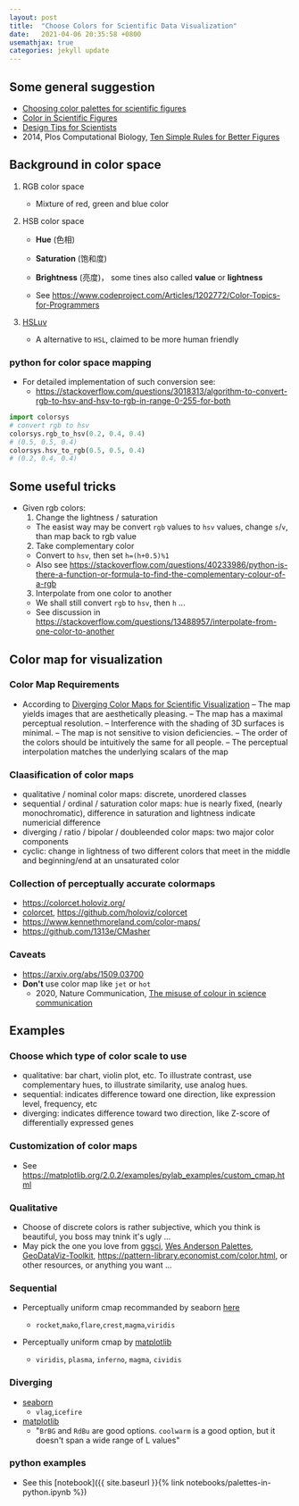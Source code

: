 ```yaml
---
layout: post
title:  "Choose Colors for Scientific Data Visualization"
date:   2021-04-06 20:35:58 +0800
usemathjax: true
categories: jekyll update
---
```



## Some general suggestion
- [Choosing color palettes for scientific figures](https://onlinelibrary.wiley.com/doi/full/10.1002/rth2.12308)
- [Color in Scientific Figures](https://www.aje.com/arc/Using-Color-in-Figures/)
- [Design Tips for Scientists](https://cns.utexas.edu/images/CNS/Deans_Office/Communications/Files/design-tips-for-scientists_GUIDE.pdf)
- 2014, Plos Computational Biology, [Ten Simple Rules for Better Figures](https://journals.plos.org/ploscompbiol/article?id=10.1371/journal.pcbi.1003833)


## Background in color space
1. RGB color space 
   - Mixture of red, green and blue color

2. HSB color space
   - **Hue** (色相)
   - **Saturation** (饱和度)
   - **Brightness** (亮度)， some tines also called **value** or **lightness**

   - See <https://www.codeproject.com/Articles/1202772/Color-Topics-for-Programmers>
3. [HSLuv](https://www.hsluv.org/) 
   - A alternative to `HSL`, claimed to be more human friendly

### python for color space mapping
- For detailed implementation of such conversion see:
  - <https://stackoverflow.com/questions/3018313/algorithm-to-convert-rgb-to-hsv-and-hsv-to-rgb-in-range-0-255-for-both>

```python
import colorsys
# convert rgb to hsv 
colorsys.rgb_to_hsv(0.2, 0.4, 0.4)
# (0.5, 0.5, 0.4)
colorsys.hsv_to_rgb(0.5, 0.5, 0.4)
# (0.2, 0.4, 0.4)
```



## Some useful tricks
- Given rgb colors:
  1. Change the lightness / saturation 
    - The easist way may be convert `rgb` values to `hsv` values, change `s`/`v`, than map back to rgb value
  2. Take complementary color 
    - Convert to `hsv`, then set `h=(h+0.5)%1`
    - Also see <https://stackoverflow.com/questions/40233986/python-is-there-a-function-or-formula-to-find-the-complementary-colour-of-a-rgb> 
  3. Interpolate from one color to another
    - We shall still convert `rgb` to `hsv`, then `h` ...
    - See discussion in <https://stackoverflow.com/questions/13488957/interpolate-from-one-color-to-another>

## Color map for visualization
### Color Map Requirements
- According to [Diverging Color Maps for Scientific Visualization](http://www.kennethmoreland.com/color-maps/ColorMapsExpanded.pdf)
  – The map yields images that are aesthetically pleasing.
  – The map has a maximal perceptual resolution.
  – Interference with the shading of 3D surfaces is minimal.
  – The map is not sensitive to vision deficiencies.
  – The order of the colors should be intuitively the same for all people.
  – The perceptual interpolation matches the underlying scalars of the map
### Claasification of color maps
- qualitative / nominal color maps:  discrete, unordered classes
-  sequential / ordinal / saturation color maps: hue is nearly fixed, (nearly monochromatic), difference in saturation and lightness indicate numericial difference
- diverging / ratio / bipolar / doubleended  color maps:  two major color components
- cyclic: change in lightness of two different colors that meet in the middle and beginning/end at an unsaturated color

### Collection of perceptually accurate colormaps
  - <https://colorcet.holoviz.org/>
  - [colorcet](https://colorcet.com/), <https://github.com/holoviz/colorcet>
  - <https://www.kennethmoreland.com/color-maps/>
  - <https://github.com/1313e/CMasher>

### Caveats
- <https://arxiv.org/abs/1509.03700>
- **Don't** use color map like `jet` or `hot`
  - 2020, Nature Communication, [The misuse of colour in science communication](https://www.nature.com/articles/s41467-020-19160-7)

## Examples
### Choose which type of color scale to use
- qualitative: bar chart, violin plot, etc. To illustrate contrast, use complementary hues, to illustrate similarity, use analog hues.
- sequential: indicates difference toward one direction, like expression level, frequency, etc
- diverging: indicates difference toward two direction, like Z-score of differentially expressed genes

### Customization of color maps
- See <https://matplotlib.org/2.0.2/examples/pylab_examples/custom_cmap.html>


### Qualitative
- Choose of discrete colors is rather subjective, which you think is beautiful, you boss may tnink it's ugly ...
- May pick the one you love from [ggsci](https://cran.r-project.org/web/packages/ggsci/vignettes/ggsci.html),  [Wes Anderson Palettes](https://github.com/karthik/wesanderson), [GeoDataViz-Toolkit](https://github.com/OrdnanceSurvey/GeoDataViz-Toolkit/tree/master/Colours), <https://pattern-library.economist.com/color.html>, or other resources, or anything you want ...

### Sequential
- Perceptually uniform cmap recommanded by seaborn [here](https://seaborn.pydata.org/tutorial/color_palettes.html)
  - `rocket`,`mako`,`flare`,`crest`,`magma`,`viridis`

- Perceptually uniform cmap by [matplotlib](https://matplotlib.org/stable/tutorials/colors/colormaps.html)
  - `viridis`, `plasma`, `inferno`, `magma`, `cividis`

### Diverging
- [seaborn](https://seaborn.pydata.org/tutorial/color_palettes.html)
  - `vlag`,`icefire`
- [matplotlib](https://matplotlib.org/stable/tutorials/colors/colormaps.html)
  - "`BrBG` and `RdBu` are good options. `coolwarm` is a good option, but it doesn't span a wide range of L values"

### python examples
- See this [notebook]({{ site.baseurl }}{% link notebooks/palettes-in-python.ipynb %})




